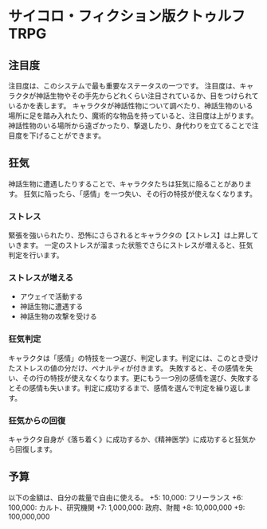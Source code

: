 # サイコロ・フィクション版クトゥルフ TRPG

## 注目度
注目度は、このシステムで最も重要なステータスの一つです。
注目度は、キャラクタが神話生物やその手先からどれくらい注目されているか、目をつけられているかを表します。
キャラクタが神話性物について調べたり、神話生物のいる場所に足を踏み入れたり、魔術的な物品を持っていると、注目度は上がります。
神話性物のいる場所から遠ざかったり、撃退したり、身代わりを立てることで注目度を下げることができます。

## 狂気
神話生物に遭遇したりすることで、キャラクタたちは狂気に陥ることがあります。
狂気に陥ったら、「感情」を一つ失い、その行の特技が使えなくなります。

### ストレス
緊張を強いられたり、恐怖にさらされるとキャラクタの【ストレス】は上昇していきます。
一定のストレスが溜まった状態でさらにストレスが増えると、狂気判定を行います。

### ストレスが増える
* アウェイで活動する
* 神話生物に遭遇する
* 神話生物の攻撃を受ける

### 狂気判定
キャラクタは「感情」の特技を一つ選び、判定します。判定には、このとき受けたストレスの値の分だけ、ペナルティが付きます。
失敗すると、その感情を失い、その行の特技が使えなくなります。更にもう一つ別の感情を選び、失敗するとその感情も失います。判定に成功するまで、感情を選んで判定を繰り返します。

### 狂気からの回復
キャラクタ自身が《落ち着く》に成功するか、《精神医学》に成功すると狂気から回復します。

## 予算
以下の金額は、自分の裁量で自由に使える。
+5: 10,000: フリーランス
+6: 100,000: カルト、研究機関
+7: 1,000,000: 政府、財閥
+8: 10,000,000
+9: 100,000,000


